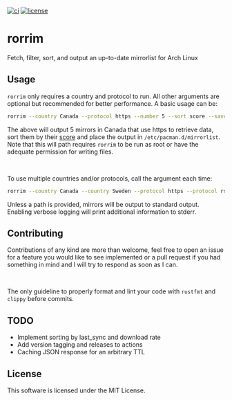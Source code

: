 [![ci](https://github.com/kbzt/rorrim/actions/workflows/ci.yml/badge.svg?branch=main)](https://github.com/kbzt/rorrim/actions/workflows/ci.yml) [![license](https://img.shields.io/github/license/kbzt/kleidi.ca)](https://opensource.org/licenses/MIT)

# rorrim

Fetch, filter, sort, and output an up-to-date mirrorlist for Arch Linux

## Usage

`rorrim` only requires a country and protocol to run. All other arguments are optional but recommended for better performance. A basic usage can be:

```sh
rorrim --country Canada --protocol https --number 5 --sort score --save /etc/pacman.d/mirrorlist
```

The above will output 5 mirrors in Canada that use https to retrieve data, sort them by their [score](https://archlinux.org/mirrors/status/) and place the output in `/etc/pacman.d/mirrorlist`. Note that this will path requires `rorrim` to be run as root or have the adequate permission for writing files.

<br>

To use multiple countries and/or protocols, call the argument each time:

```sh
rorrim --country Canada --country Sweden --protocol https --protocol rsync
```

Unless a path is provided, mirrors will be output to standard output. Enabling verbose logging will print additional information to stderr.

## Contributing

Contributions of any kind are more than welcome, feel free to open an issue for a feature you would like to see implemented or a pull request if you had something in mind and I will try to respond as soon as I can.

<br>

The only guideline to properly format and lint your code with `rustfmt` and `clippy` before commits.

## TODO

- Implement sorting by last_sync and download rate
- Add version tagging and releases to actions
- Caching JSON response for an arbitrary TTL


## License

This software is licensed under the MIT License.
